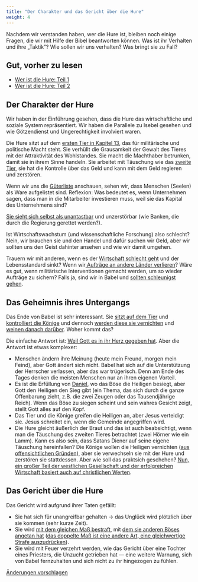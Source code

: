 ```yaml
---
title: "Der Charakter und das Gericht über die Hure"
weight: 4
---
```



Nachdem wir verstanden haben, wer die Hure ist, bleiben noch einige Fragen, die wir mit Hilfe der Bibel beantworten können. Was ist ihr Verhalten und ihre „Taktik”? Wie sollen wir uns verhalten? Was bringt sie zu Fall?


## Gut, vorher zu lesen

<a name="6a87"></a>
- [Wer ist die Hure: Teil 1](../../../../content/harlot/expl/who-is-the-harlot-babylon-part-1)
- [Wer ist die Hure: Teil 2](../../../../content/harlot/expl/who-is-the-harlot-babylon-part-2)


## Der Charakter der Hure

<a name="8e26"></a>
Wir haben in der Einführung gesehen, dass die Hure das wirtschaftliche und soziale System repräsentiert. Wir haben die Parallele zu Isebel gesehen und wie Götzendienst und Ungerechtigkeit involviert waren.

Die Hure sitzt auf dem [ersten Tier in Kapitel 13](https://www.bibleserver.com/SLT/Offenbarung13%2C1-10), das für militärische und politische Macht steht. Sie verhüllt die Grausamkeit der Gewalt des Tieres mit der Attraktivität des Wohlstandes. Sie macht die Machthaber betrunken, damit sie in ihrem Sinne handeln. Sie arbeitet mit Täuschung wie das [zweite Tier](https://www.bibleserver.com/SLT/Offenbarung13%2C11-18), sie hat die Kontrolle über das Geld und kann mit dem Geld regieren und zerstören.

Wenn wir uns die [Güterliste](https://www.bibleserver.com/SLT/Offenbarung18%2C12-13) anschauen, sehen wir, dass Menschen (Seelen) als Ware aufgelistet sind. Reflexion: Was bedeutet es, wenn Unternehmen sagen, dass man in die Mitarbeiter investieren muss, weil sie das Kapital des Unternehmens sind?

[Sie sieht sich selbst als unantastbar](https://www.bibleserver.com/SLT/Offenbarung18%2C7) und unzerstörbar (wie Banken, die durch die Regierung gerettet werden?).

Ist Wirtschaftswachstum (und wissenschaftliche Forschung) also schlecht? Nein, wir brauchen sie und den Handel und dafür suchen wir Geld, aber wir sollten uns den Geist dahinter ansehen und wie wir damit umgehen.

Trauern wir mit anderen, wenn es der [Wirtschaft schlecht geht](https://www.bibleserver.com/SLT/Offenbarung18%2C10) und der Lebensstandard sinkt? Wenn wir[ Aufträge an andere Länder verlieren](https://www.bibleserver.com/SLT/Offenbarung18%2C17)? Wäre es gut, wenn militärische Interventionen gemacht werden, um so wieder Aufträge zu sichern? Falls ja, sind wir in Babel und [sollten schleunigst gehen](https://www.bibleserver.com/SLT/Offenbarung18%2C4).


## Das Geheimnis ihres Untergangs

<a name="a995"></a>
Das Ende von Babel ist sehr interessant. Sie [sitzt auf dem Tier](https://www.bibleserver.com/SLT/Offenbarung17%2C3) und [kontrolliert die Könige](https://www.bibleserver.com/SLT/Offenbarung17%2C2) und dennoch [werden diese sie vernichten](https://www.bibleserver.com/SLT/Offenbarung17%2C16) und [weinen danach darüber](https://www.bibleserver.com/SLT/Offenbarung18%2C9). Woher kommt das?

Die einfache Antwort ist: [Weil Gott es in ihr Herz gegeben hat](https://www.bibleserver.com/SLT/Offenbarung17%2C17). Aber die Antwort ist etwas komplexer:

- Menschen ändern ihre Meinung (heute mein Freund, morgen mein Feind), aber Gott ändert sich nicht. Babel hat sich auf die Unterstützung der Herrscher verlassen, aber das war trügerisch. Denn am Ende des Tages denken die meisten Menschen nur an ihren eigenen Vorteil.
- Es ist die Erfüllung von [Daniel](https://www.bibleserver.com/SLT/Daniel7%2C21-22), wo das Böse die Heiligen besiegt, aber Gott den Heiligen den Sieg gibt (ein Thema, das sich durch die ganze Offenbarung zieht, z.B. die zwei Zeugen oder das Tausendjährige Reich). Wenn das Böse zu siegen scheint und sein wahres Gesicht zeigt, stellt Gott alles auf den Kopf.
- Das Tier und die Könige greifen die Heiligen an, aber Jesus verteidigt sie. Jesus schreitet ein, wenn die Gemeinde angegriffen wird.
- Die Hure gleicht äußerlich der Braut und das ist auch beabsichtigt, wenn man die Täuschung des zweiten Tieres betrachtet (zwei Hörner wie ein Lamm). Kann es also sein, dass Satans Diener auf seine eigene Täuschung hereinfallen? Die Könige wollen die Heiligen vernichten ([aus offensichtlichen Gründen](https://www.bibleserver.com/SLT/Offenbarung11%2C6-10)), aber sie verwechseln sie mit der Hure und zerstören sie stattdessen. Aber wie soll das praktsich geschehen? [Nun, ein großer Teil der westlichen Gesellschaft und der erfolgreichen Wirtschaft basiert auch auf christlichen Werten](https://www.pdfdrive.com/the-book-that-made-your-world-how-the-bible-created-the-soul-of-western-civilization-e200370906.html).



## Das Gericht über die Hure

<a name="db66"></a>
Das Gericht wird aufgrund ihrer Taten gefällt:

- Sie hat sich für unangreifbar gehalten -&gt; das Unglück wird plötzlich über sie kommen (sehr kurze Zeit).
- Sie wird [mit dem gleichen Maß bestraft](https://www.bibleserver.com/SLT/Offenbarung18%2C6), mit [dem sie anderen Böses angetan hat](https://www.bibleserver.com/SLT/Offenbarung18%2C22-24) ([das doppelte Maß ist eine andere Art, eine gleichwertige Strafe auszudrücken](https://meredithkline.com/klines-works/articles-and-essays/double-trouble/)).
- Sie wird mit Feuer verzehrt werden, wie das Gericht über eine Tochter eines Priesters, die Unzucht getrieben hat — eine weitere Warnung, sich von Babel fernzuhalten und sich nicht zu ihr hingezogen zu fühlen.




[Änderungen vorschlagen](https://github.com/revelation-today/revelation-today/blob/main/exampleSite/content/docs/content/harlot/expl/the-character-and-destiny-of-the-harlot.de.md)
